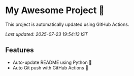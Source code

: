 # My Awesome Project 🚀

This project is automatically updated using GitHub Actions.

_Last updated: 2025-07-23 19:54:13 IST_

## Features
- Auto-update README using Python 🐍
- Auto Git push with GitHub Actions 🤖
